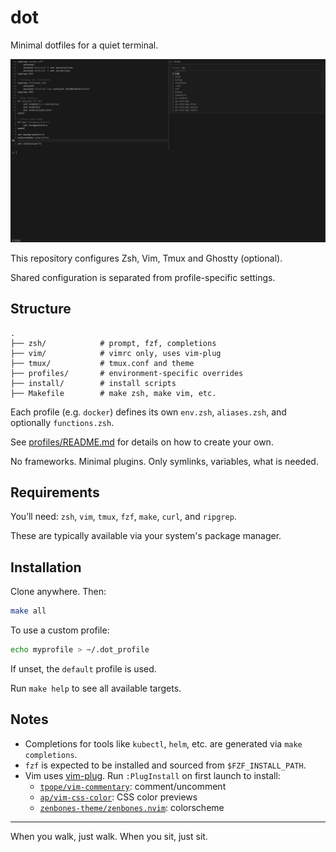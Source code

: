 # dot

Minimal dotfiles for a quiet terminal.

![Preview](./screenshot.png)

This repository configures Zsh, Vim, Tmux and Ghostty (optional).

Shared configuration is separated from profile-specific settings.

## Structure

```
.
├── zsh/            # prompt, fzf, completions
├── vim/            # vimrc only, uses vim-plug
├── tmux/           # tmux.conf and theme
├── profiles/       # environment-specific overrides
├── install/        # install scripts
├── Makefile        # make zsh, make vim, etc.
```

Each profile (e.g. `docker`) defines its own `env.zsh`, `aliases.zsh`, and optionally `functions.zsh`.

See [profiles/README.md](profiles/) for details on how to create your own.

No frameworks.
Minimal plugins.
Only symlinks, variables, what is needed.

## Requirements

You’ll need: `zsh`, `vim`, `tmux`, `fzf`, `make`, `curl`, and `ripgrep`.

These are typically available via your system's package manager.

## Installation

Clone anywhere. Then:

```sh
make all
```

To use a custom profile:

```sh
echo myprofile > ~/.dot_profile
```

If unset, the `default` profile is used.

Run `make help` to see all available targets.

## Notes

- Completions for tools like `kubectl`, `helm`, etc. are generated via `make completions`.
- `fzf` is expected to be installed and sourced from `$FZF_INSTALL_PATH`.
- Vim uses [vim-plug](https://github.com/junegunn/vim-plug). Run `:PlugInstall` on first launch to install:
  - [`tpope/vim-commentary`](https://github.com/tpope/vim-commentary): comment/uncomment
  - [`ap/vim-css-color`](https://github.com/ap/vim-css-color): CSS color previews
  - [`zenbones-theme/zenbones.nvim`](https://github.com/zenbones-theme/zenbones.nvim): colorscheme

---
When you walk, just walk. When you sit, just sit.

